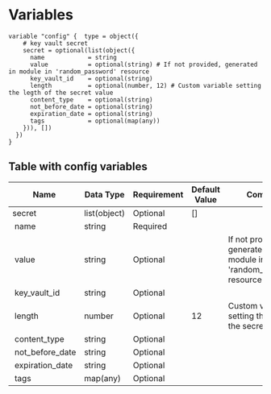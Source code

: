# Variables

```
variable "config" {  type = object({
    # key vault secret
    secret = optional(list(object({
      name            = string
      value           = optional(string) # If not provided, generated in module in 'random_password' resource
      key_vault_id    = optional(string)
      length          = optional(number, 12) # Custom variable setting the legth of the secret value
      content_type    = optional(string)
      not_before_date = optional(string)
      expiration_date = optional(string)
      tags            = optional(map(any))
    })), [])
  })
}

```


## Table with config variables

| Name | Data Type | Requirement | Default Value | Comment |
| ------- | --------- | ----------- | ------------- | ------- |
|secret | list(object) | Optional | [] |  |
|&nbsp;name | string | Required |  |  |
|&nbsp;value | string | Optional |  |  If not provided, generated in module in 'random_password' resource |
|&nbsp;key_vault_id | string | Optional |  |  |
|&nbsp;length | number | Optional |  12 |  Custom variable setting the legth of the secret value |
|&nbsp;content_type | string | Optional |  |  |
|&nbsp;not_before_date | string | Optional |  |  |
|&nbsp;expiration_date | string | Optional |  |  |
|&nbsp;tags | map(any) | Optional |  |  |


